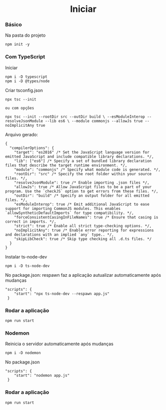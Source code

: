 <h1 align="center">Iniciar</h1>

<h3>Básico</h3>
<p>Na pasta do projeto</p>

```
npm init -y
```
<h3>Com TypeScript</h3>
<p>Iniciar</p>

```
npm i -D typescript
npm i -D @types/node
```
<p>Criar tsconfig.json</p>

```
npx tsc --init

ou com opções

npx tsc --init --rootDir src --outDir build \ --esModuleInterop --resolveJsonModule --lib es6 \ --module commonjs --allowJs true --noImplicitAny true
```
<p>Arquivo gerado:</p>

```
{
  "compilerOptions": {
    "target": "es2016" /* Set the JavaScript language version for emitted JavaScript and include compatible library declarations. */,
    "lib": ["es6"] /* Specify a set of bundled library declaration files that describe the target runtime environment. */,
    "module": "commonjs" /* Specify what module code is generated. */,
    "rootDir": "src" /* Specify the root folder within your source files. */,
    "resolveJsonModule": true /* Enable importing .json files */,
    "allowJs": true /* Allow JavaScript files to be a part of your program. Use the `checkJS` option to get errors from these files. */,
    "outDir": "build" /* Specify an output folder for all emitted files. */,
    "esModuleInterop": true /* Emit additional JavaScript to ease support for importing CommonJS modules. This enables `allowSyntheticDefaultImports` for type compatibility. */,
    "forceConsistentCasingInFileNames": true /* Ensure that casing is correct in imports. */,
    "strict": true /* Enable all strict type-checking options. */,
    "noImplicitAny": true /* Enable error reporting for expressions and declarations with an implied `any` type.. */,
    "skipLibCheck": true /* Skip type checking all .d.ts files. */
  }
}

```
<p>Instalar ts-node-dev</p>

```
npm i -D ts-node-dev
```
<p>No package.json: respawn faz a aplicação autualizar automaticamente após mudanças</p>

```
"scripts": {
    "start": "npx ts-node-dev --respawn app.js"
 }
```
<h3>Rodar a aplicação</h3>

```
npm run start
```

<h3>Nodemon</h3>
<p>Reinicia o servidor automaticamente após mudanças</p>

```
npm i -D nodemon
````
<p>No package.json</p>

```
"scripts": {
    "start": "nodemon app.js"
 }
```
<h3>Rodar a aplicação</h3>

```
npm run start
```

